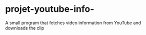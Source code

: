 # projet-youtube-info-
A small program that fetches video information from YouTube and downloads the clip

